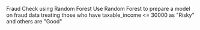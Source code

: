 Fraud Check using Random Forest
Use Random Forest to prepare a model on fraud data  treating those who have taxable_income &lt;= 30000 as "Risky" and others are "Good"
